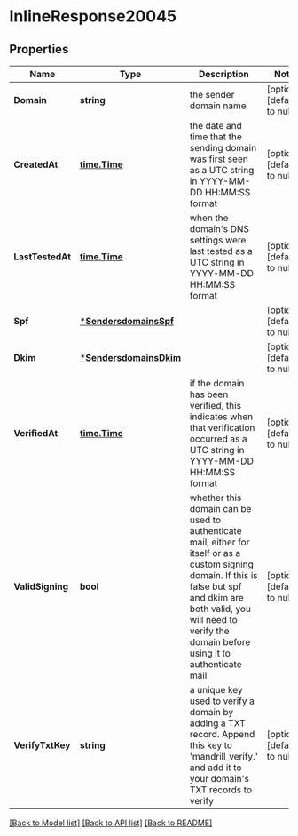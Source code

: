 # InlineResponse20045

## Properties
Name | Type | Description | Notes
------------ | ------------- | ------------- | -------------
**Domain** | **string** | the sender domain name | [optional] [default to null]
**CreatedAt** | [**time.Time**](time.Time.md) | the date and time that the sending domain was first seen as a UTC string in YYYY-MM-DD HH:MM:SS format | [optional] [default to null]
**LastTestedAt** | [**time.Time**](time.Time.md) | when the domain&#x27;s DNS settings were last tested as a UTC string in YYYY-MM-DD HH:MM:SS format | [optional] [default to null]
**Spf** | [***SendersdomainsSpf**](sendersdomains_spf.md) |  | [optional] [default to null]
**Dkim** | [***SendersdomainsDkim**](sendersdomains_dkim.md) |  | [optional] [default to null]
**VerifiedAt** | [**time.Time**](time.Time.md) | if the domain has been verified, this indicates when that verification occurred as a UTC string in YYYY-MM-DD HH:MM:SS format | [optional] [default to null]
**ValidSigning** | **bool** | whether this domain can be used to authenticate mail, either for itself or as a custom signing domain. If this is false but spf and dkim are both valid, you will need to verify the domain before using it to authenticate mail | [optional] [default to null]
**VerifyTxtKey** | **string** | a unique key used to verify a domain by adding a TXT record. Append this key to &#x27;mandrill_verify.&#x27; and add it to your domain&#x27;s TXT records to verify | [optional] [default to null]

[[Back to Model list]](../README.md#documentation-for-models) [[Back to API list]](../README.md#documentation-for-api-endpoints) [[Back to README]](../README.md)

